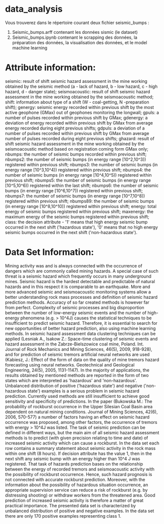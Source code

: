 # data_analysis

Vous trouverez dans le répertoire courant deux fichier seismic_bumps : 
1. Seismic_bumps.arff contenant les données sismic (le dataset)
2. Seismic_bumps.ipynb contenant le scrapping des données, la préparation des données, la visualisation des données, et le model machine learning

# Attribute information:
seismic: result of shift seismic hazard assessment in the mine working obtained by the seismic method (a - lack of hazard, b - low hazard, c - high hazard, d - danger state);
seismoacoustic: result of shift seismic hazard assessment in the mine working obtained by the seismoacoustic method;
shift: information about type of a shift (W - coal-getting, N -preparation shift);
genergy: seismic energy recorded within previous shift by the most active geophone (GMax) out of geophones monitoring the longwall;
gpuls: a number of pulses recorded within previous shift by GMax;
gdenergy: a deviation of energy recorded within previous shift by GMax from average energy recorded during eight previous shifts;
gdpuls: a deviation of a number of pulses recorded within previous shift by GMax from average number of pulses recorded during eight previous shifts;
ghazard: result of shift seismic hazard assessment in the mine working obtained by the seismoacoustic method based on registration coming form GMax only;
nbumps: the number of seismic bumps recorded within previous shift;
nbumps2: the number of seismic bumps (in energy range [10^2,10^3)) registered within previous shift;
nbumps3: the number of seismic bumps (in energy range [10^3,10^4)) registered within previous shift;
nbumps4: the number of seismic bumps (in energy range [10^4,10^5)) registered within previous shift;
nbumps5: the number of seismic bumps (in energy range [10^5,10^6)) registered within the last shift;
nbumps6: the number of seismic bumps (in energy range [10^6,10^7)) registered within previous shift;
nbumps7: the number of seismic bumps (in energy range [10^7,10^8)) registered within previous shift;
nbumps89: the number of seismic bumps (in energy range [10^8,10^10)) registered within previous shift;
energy: total energy of seismic bumps registered within previous shift;
maxenergy: the maximum energy of the seismic bumps registered within previous shift;
class: the decision attribute - '1' means that high energy seismic bump occurred in the next shift ('hazardous state'), '0' means that no high energy seismic bumps occurred in the next shift ('non-hazardous state').



# Data Set Information:

Mining activity was and is always connected with the occurrence of dangers which are commonly called 
mining hazards. A special case of such threat is a seismic hazard which frequently occurs in many 
underground mines. Seismic hazard is the hardest detectable and predictable of natural hazards and in 
this respect it is comparable to an earthquake. More and more advanced seismic and seismoacoustic 
monitoring systems allow a better understanding rock mass processes and definition of seismic hazard 
prediction methods. Accuracy of so far created methods is however far from perfect. Complexity of 
seismic processes and big disproportion between the number of low-energy seismic events and the number 
of high-energy phenomena (e.g. > 10^4J) causes the statistical techniques to be insufficient to predict 
seismic hazard. Therefore, it is essential to search for new opportunities of better hazard prediction, 
also using machine learning methods. In seismic hazard assessment data clustering techniques can be 
applied (Lesniak A., Isakow Z.: Space-time clustering of seismic events and hazard assessment in the 
Zabrze-Bielszowice coal mine, Poland. Int. Journal of Rock Mechanics and Mining Sciences, 46(5), 2009, 
918-928), and for prediction of seismic tremors artificial neural networks are used (Kabiesz, J.: Effect 
of the form of data on the quality of mine tremors hazard forecasting using neural networks. 
Geotechnical and Geological Engineering, 24(5), 2005, 1131-1147). In the majority of applications, the 
results obtained by mentioned methods are reported in the form of two states which are interpreted as 
'hazardous' and 'non-hazardous'. Unbalanced distribution of positive ('hazardous state') and negative 
('non-hazardous state') examples is a serious problem in seismic hazard prediction. Currently used 
methods are still insufficient to achieve good sensitivity and specificity of predictions. In the paper 
(Bukowska M.: The probability of rockburst occurrence in the Upper Silesian Coal Basin area dependent on 
natural mining conditions. Journal of Mining Sciences, 42(6), 2006, 570-577) a number of factors having 
an effect on seismic hazard occurrence was proposed, among other factors, the occurrence of tremors with 
energy > 10^4J was listed. The task of seismic prediction can be defined in different ways, but the main 
aim of all seismic hazard assessment methods is to predict (with given precision relating to time and 
date) of increased seismic activity which can cause a rockburst. In the data set each row contains a 
summary statement about seismic activity in the rock mass within one shift (8 hours). If decision 
attribute has the value 1, then in the next shift any seismic bump with an energy higher than 10^4 J was 
registered. That task of hazards prediction bases on the relationship between the energy of recorded 
tremors and seismoacoustic activity with the possibility of rockburst occurrence. Hence, such hazard 
prognosis is not connected with accurate rockburst prediction. Moreover, with the information about the 
possibility of hazardous situation occurrence, an appropriate supervision service can reduce a risk of 
rockburst (e.g. by distressing shooting) or withdraw workers from the threatened area. Good prediction 
of increased seismic activity is therefore a matter of great practical importance. The presented data 
set is characterized by unbalanced distribution of positive and negative examples. In the data set there 
are only 170 positive examples representing class 1. 
